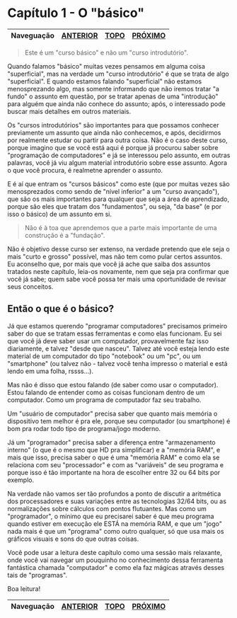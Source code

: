 Capítulo 1 - O "básico"
=======================

Naveguação | [ANTERIOR][_A] | [TOPO][_H] | [PRÓXIMO][_P]
-----------|----------------|------------|--------------

> Este é um "curso básico" e  não um "curso introdutório".

Quando falamos "básico" muitas vezes pensamos em alguma coisa "superficial", mas na verdade um "curso introdutório" é que se trata de algo "superficial". E quando estamos falando "superficial" não estamos menosprezando algo, mas somente informando que não iremos tratar "a fundo" o assunto em questão, por se tratar apenas de uma "introdução" para alguém que ainda não conhece do assunto; após, o interessado pode buscar mais detalhes em outros materiais.

Os "cursos introdutórios" são importantes para que possamos conhecer previamente um assunto que ainda não conhecemos, e após, decidirmos por realmente estudar ou partir para outra coisa. Não é o caso deste curso, porque imagino que se você está aqui é porque já procurou saber sobre "programação de computadores" e já se interessou pelo assunto, em outras palavras, você já viu algum material introdutório sobre esse assunto. Agora o que você procura, é realmetne aprender o assunto.

E é aí que entram os "cursos básicos" como este (que por muitas vezes são menosprezados como sendo de "nível inferior" a um "curso avançado"), que são os mais importantes para qualquer que seja a área de aprendizado, porque são eles que tratam dos "fundamentos", ou seja, "da base" (e por isso o básico) de um assunto em si.

> Não é à toa que aprendemos que a parte mais importante de uma construção é a "fundação".

Não é objetivo desse curso ser extenso, na verdade pretendo que ele seja o mais "curto e grosso" possível, mas não tem como pular certos assuntos. Eu aconselho que, por mais que você já ache que saiba dos assuntos tratados neste capítulo, leia-os novamente, nem que seja pra confirmar que você já sabe; quem sabe você possa ter mais uma oportunidade de revisar seus conceitos.

## Então o que é o básico?

Já que estamos querendo "programar computadores" precisamos primeiro saber do que se tratam essas ferramentas e como elas funcionam. Eu sei que você já deve saber usar um computador, provavelmente faz isso diariamente, e talvez "desde que nasceu". Talvez até você esteja lendo este material de um computador do tipo "notebook" ou um "pc", ou um "smartphone" (ou talvez não - talvez você tenha impresso o material e está lendo em uma folha, rssss...).

Mas não é disso que estou falando (de saber como usar o computador). Estou falando de entender como as coisas funcionam dentro de um computador. Como um programa de computador faz seu trabalho.

Um "usuário de computador" precisa saber que quanto mais memória o dispositivo tem melhor é pra ele, porque seu computador (ou smartphone) é bom pra rodar todo tipo de programa/jogo moderno.

Já um "programador" precisa saber a diferença entre "armazenamento interno" (o que é o mesmo que HD pra simplificar) e a "memória RAM", e mais que isso, precisa saber o que é uma "memória RAM" e como ela se relaciona com seu "processador" e com as "variáveis" de seu programa e porque isso é tão importante na hora de escolher entre 32 ou 64 bits por exemplo.

Na verdade não vamos ser tão profundos a ponto de discutir a aritmética dos processadores e suas variações entre as tecnologias 32/64 bits, ou as normalizações sobre cálculos com pontos flutuantes. Mas como um "programador", o mínimo que eu precisarei saber é que meu programa quando estiver em execução ele ESTÁ na memória RAM, e que um "jogo" nada mais é que um "programa" como outro qualquer, só que usa mais os gráficos visuais e sons do que outras coisas.

Você pode usar a leitura deste capítulo como uma sessão mais relaxante, onde você vai navegar um pouquinho no conhecimento dessa ferramenta fantástica chamada "computador" e como ela faz mágicas através desses tais de "programas".

Boa leitura!

Naveguação | [ANTERIOR][_A] | [TOPO][_H] | [PRÓXIMO][_P]
-----------|----------------|------------|--------------

<!-- Links de navegação -->
[_A]: ../intro.md "Introdução"
[_H]: ../index.md "Topo"
[_P]: ./computers.md "O mundo dos computadores"

<!-- Outros links -->
